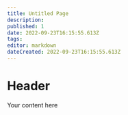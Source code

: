 ```yaml
---
title: Untitled Page
description: 
published: 1
date: 2022-09-23T16:15:55.613Z
tags: 
editor: markdown
dateCreated: 2022-09-23T16:15:55.613Z
---
```


# Header
Your content here